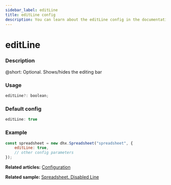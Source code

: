 ```yaml
---
sidebar_label: editLine
title: editLine config
description: You can learn about the editLine config in the documentation of the DHTMLX JavaScript Spreadsheet library. Browse developer guides and API reference, try out code examples and live demos, and download a free 30-day evaluation version of DHTMLX Spreadsheet.
---
```


# editLine

### Description

@short: Optional. Shows/hides the editing bar

### Usage

~~~jsx
editLine?: boolean;
~~~

### Default config

~~~jsx
editLine: true
~~~

### Example

~~~jsx {2}
const spreadsheet = new dhx.Spreadsheet("spreadsheet", {
	editLine: true,
    // other config parameters
});
~~~

**Related articles:** [Configuration](configuration.md#editing-bar)

**Related sample:** [Spreadsheet. Disabled Line](https://snippet.dhtmlx.com/unem2jkh)
